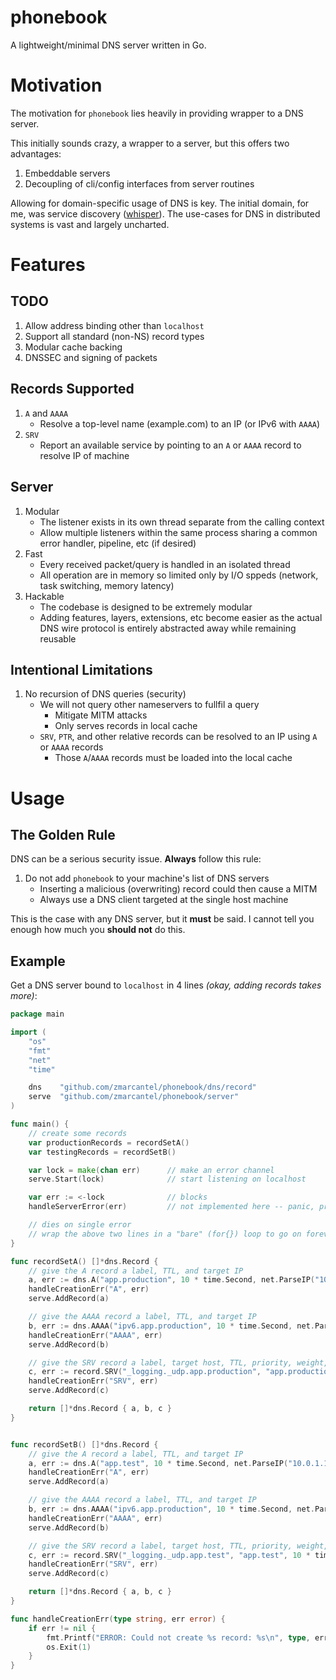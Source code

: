 phonebook
=========

A lightweight/minimal DNS server written in Go.


Motivation
==========

The motivation for `phonebook` lies heavily in providing wrapper to a DNS server.

This initially sounds crazy, a wrapper to a server, but this offers two advantages:

1. Embeddable servers
2. Decoupling of cli/config interfaces from server routines

Allowing for domain-specific usage of DNS is key. The initial domain, for me, was service discovery ([whisper](https://gtihub.com/zmarcantel/whisper)). The use-cases for DNS in distributed systems is vast and largely uncharted.


Features
========

TODO
----

1. Allow address binding other than `localhost`
2. Support all standard (non-NS) record types
3. Modular cache backing
4. DNSSEC and signing of packets


Records Supported
-----------------

1. `A` and `AAAA`
    * Resolve a top-level name (example.com) to an IP (or IPv6 with `AAAA`)
2. `SRV`
    * Report an available service by pointing to an `A` or `AAAA` record to resolve IP of machine


Server
------

1. Modular
    * The listener exists in its own thread separate from the calling context
    * Allow multiple listeners within the same process sharing a common error handler, pipeline, etc (if desired)
2. Fast
    * Every received packet/query is handled in an isolated thread
    * All operation are in memory so limited only by I/O sppeds (network, task switching, memory latency)
3. Hackable
    * The codebase is designed to be extremely modular
    * Adding features, layers, extensions, etc become easier as the actual DNS wire protocol is entirely abstracted away while remaining reusable


Intentional Limitations
-----------------------

1. No recursion of DNS queries (security)
    * We will not query other nameservers to fullfil a query
        * Mitigate MITM attacks
        * Only serves records in local cache
    * `SRV`, `PTR`, and other relative records can be resolved to an IP using `A` or `AAAA` records
        * Those `A`/`AAAA` records must be loaded into the local cache


Usage
=====

The Golden Rule
---------------

DNS can be a serious security issue. __Always__ follow this rule:

1. Do not add `phonebook` to your machine's list of DNS servers
    * Inserting a malicious (overwriting) record could then cause a MITM
    * Always use a DNS client targeted at the single host machine

This is the case with any DNS server, but it __must__ be said. I cannot tell you enough how much you __should not__ do this.


Example
-------

Get a DNS server bound to `localhost` in 4 lines _(okay, adding records takes more)_:

````go
package main

import (
    "os"
    "fmt"
    "net"
    "time"

    dns    "github.com/zmarcantel/phonebook/dns/record"
    serve  "github.com/zmarcantel/phonebook/server"
)

func main() {
    // create some records
    var productionRecords = recordSetA()
    var testingRecords = recordSetB()

    var lock = make(chan err)      // make an error channel
    serve.Start(lock)              // start listening on localhost

    var err := <-lock              // blocks
    handleServerError(err)         // not implemented here -- panic, print, whatever

    // dies on single error
    // wrap the above two lines in a "bare" (for{}) loop to go on forever
}

func recordSetA() []*dns.Record {
    // give the A record a label, TTL, and target IP
    a, err := dns.A("app.production", 10 * time.Second, net.ParseIP("10.0.8.15"))
    handleCreationErr("A", err)
    serve.AddRecord(a)

    // give the AAAA record a label, TTL, and target IP
    b, err := dns.AAAA("ipv6.app.production", 10 * time.Second, net.ParseIP("2001:0db8:85a3:0042:1000:8a2e:0370:7334"))
    handleCreationErr("AAAA", err)
    serve.AddRecord(b)

    // give the SRV record a label, target host, TTL, priority, weight, and port
    c, err := record.SRV("_logging._udp.app.production", "app.production", 10 * time.Second, 10, 5, 8053)
    handleCreationErr("SRV", err)
    serve.AddRecord(c)

    return []*dns.Record { a, b, c }
}


func recordSetB() []*dns.Record {
    // give the A record a label, TTL, and target IP
    a, err := dns.A("app.test", 10 * time.Second, net.ParseIP("10.0.1.15"))
    handleCreationErr("A", err)
    serve.AddRecord(a)

    // give the AAAA record a label, TTL, and target IP
    b, err := dns.AAAA("ipv6.app.production", 10 * time.Second, net.ParseIP("fe80:0000:0000:0000:0202:b3ff:fe1e:8329"))
    handleCreationErr("AAAA", err)
    serve.AddRecord(b)

    // give the SRV record a label, target host, TTL, priority, weight, and port
    c, err := record.SRV("_logging._udp.app.test", "app.test", 10 * time.Second, 10, 5, 8053)
    handleCreationErr("SRV", err)
    serve.AddRecord(c)

    return []*dns.Record { a, b, c }
}

func handleCreationErr(type string, err error) {
    if err != nil {
        fmt.Printf("ERROR: Could not create %s record: %s\n", type, err)
        os.Exit(1)
    }
}
````
